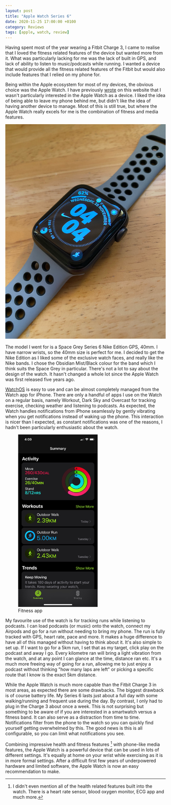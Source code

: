```yaml
--- 
layout: post 
title: "Apple Watch Series 6" 
date: 2020-11-25 17:00:00 +0100
category: Reviews 
tags: [apple, watch, review] 
--- 
```


Having spent most of the year wearing a Fitbit Charge 3, I came to realise that I loved the fitness related features of the device but wanted more from it. What was particularly lacking for me was the lack of built in GPS, and lack of ability to listen to music/podcasts while running. I wanted a device that would provide all the fitness related features of the Fitbit but would also include features that I relied on my phone for.

Being within the Apple ecosystem for most of my devices, the obvious choice was the Apple Watch. I have previously [wrote][awatch15] on this website that I wasn't particularly interested in the Apple Watch as a device. I liked the idea of being able to leave my phone behind me, but didn't like the idea of having another device to manage. Most of this is still true, but where the Apple Watch really excels for me is the combination of fitness and media features. 

<center>
	<img src="/images/2020/11/apple-watch.png" alt="Apple Watch Series 6" class="image-single" />
</center>

The model I went for is a Space Grey Series 6 Nike Edition GPS, 40mm. I have narrow wrists, so the 40mm size is perfect for me. I decided to get the Nike Edition as I liked some of the exclusive watch faces, and really like the Nike bands. I chose the Obsidian Mist/Black colour for the band which I think suits the Space Grey in particular. There's not a lot to say about the design of the watch. It hasn't changed a whole lot since the Apple Watch was first released five years ago. 

[WatchOS][watchOS] is easy to use and can be almost completely managed from the Watch app for iPhone. There are only a handful of apps I use on the Watch on a regular basis, namely Workout, Dark Sky and Overcast for tracking exercise, checking weather and listening to podcasts. As expected, the Watch handles notifications from iPhone seamlessly by gently vibrating when you get notifications instead of waking up the phone. This interaction is nicer than I expected, as constant notifications was one of the reasons, I hadn't been particularly enthusiastic about the watch.

<figure>
	<img src="/images/2020/11/fitness-app.png" width="250" />
	<figcaption>Fitness app</figcaption>
</figure>

My favourite use of the watch is for tracking runs while listening to podcasts. I can load podcasts (or music) onto the watch, connect my Airpods and go for a run without needing to bring my phone. The run is fully tracked with GPS, heart rate, pace and more. It makes a huge difference to have all of this managed without having to think about it. It's also simple to set up. If I want to go for a 5km run, I set that as my target, click play on the podcast and away I go. Every kilometre ran will bring a light vibration from the watch, and at any point I can glance at the time, distance ran etc. It's a much more freeing way of going for a run, allowing me to just enjoy a podcast without thinking "how many laps are left" or picking a specific route that I know is the exact 5km distance. 

While the Apple Watch is much more capable than the Fitbit Charge 3 in most areas, as expected there are some drawbacks. The biggest drawback is of course battery life. My Series 6 lasts just about a full day with some walking/running and frequent use during the day. By contrast, I only had to plug in the Charge 3 about once a week. This is not surprising but something to be aware of if you are interested in a smartwatch versus a fitness band. It can also serve as a distraction from time to time. Notifications filter from the phone to the watch so you can quickly find yourself getting overwhelmed by this. The good news is this is all configurable, so you can limit what notifications you see. 

Combining impressive health and fitness features [^1] with phone-like media features, the Apple Watch is a powerful device that can be used in lots of different settings. It's equally at home on your wrist while exercising as it is in more formal settings. After a difficult first few years of underpowered hardware and limited software, the Apple Watch is now an easy recommendation to make.

[^1]: I didn't even mention all of the health related features built into the watch. There is a heart rate sensor, blood oxygen monitor, ECG app and much more.

[awatch15]:https://colm.io/2015/12/17/apple-watch-follow-up/
[watchOS]:https://en.wikipedia.org/wiki/WatchOS
